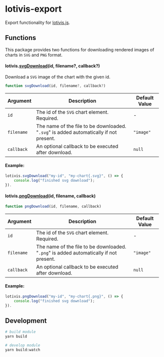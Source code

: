 # lotivis-export

Export functionality for [lotivis.js](https://github.com/lukasdanckwerth/lotivis).



## Functions

This package provides two functions for downloading rendered images of charts in `SVG` and `PNG` format.

#### lotivis.[svgDownload](./src/screenshot.js)(id, filename?, callback?)

Download a `SVG` image of the chart with the given id.

```javascript
function svgDownload(id, filename?, callback?)
```
|Argument|Description|Default Value|
|-|-|-|
|`id`|The id of the `SVG` chart element. Required. |-|
|`filename`|The name of the file to be downloaded. "`.svg`" is added automatically if not present. | `"image"` |
|`callback`| An optional callback to be executed after download. | `null` |

#### Example:

```javascript
lotivis.svgDownload("my-id", "my-chart{.svg}", () => {
    console.log("finished svg download");
}).
```

#### lotivis.[pngDownload](./src/download.js)(id, filename, callback)

```javascript
function pngDownload(id, filename, callback)
```

|Argument|Description|Default Value|
|-|-|-|
|`id`|The id of the `SVG` chart element. Required. |-|
|`filename`|The name of the file to be downloaded. "`.png`" is added automatically if not present. | `"image"` |
|`callback`| An optional callback to be executed after download. | `null` |

#### Example:

```javascript
lotivis.pngDownload("my-id", "my-chart{.png}", () => {
    console.log("finished svg download");
}).
```

## Development
```bash
# build module
yarn build

# develop module
yarn build:watch
```
